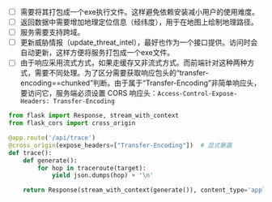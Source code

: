 - [ ] 需要将其打包成一个exe执行文件。这样避免依赖安装减小用户的使用难度。
- [ ] 返回数据中需要增加地理定位信息（经纬度），用于在地图上绘制地理路径。
- [ ] 服务需要支持跨域。
- [ ] 更新威胁情报（update_threat_intel），最好也作为一个接口提供。访问时会自动更新，这样方便将服务打包成一个exe文件。
- [ ] 由于响应采用流式方式，如果走缓存又非流式方式。而前端针对这种两种方式，需要不同处理。为了区分需要获取响应包头的“transfer-encoding==chunked”判断。由于属于“Transfer-Encoding”非简单响应头，要访问它，服务端必须设置 CORS 响应头：`Access-Control-Expose-Headers: Transfer-Encoding`

```python
from flask import Response, stream_with_context
from flask_cors import cross_origin

@app.route('/api/trace')
@cross_origin(expose_headers=["Transfer-Encoding"])  # 显式暴露
def trace():
    def generate():
        for hop in traceroute(target):
            yield json.dumps(hop) + '\n'

    return Response(stream_with_context(generate()), content_type='application/json')

```
